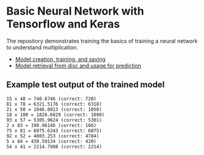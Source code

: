 # Basic Neural Network with Tensorflow and Keras
The repository demonstrates training the basics of training a neural network to understand multiplication.
- [Model creation, training, and saving](./train.py)
- [Model retrieval from disc and usage for prediction](./test.py)

## Example test output of the trained model
```
15 x 48 = 740.8746 (correct: 720)
81 x 78 = 6321.5176 (correct: 6318)
21 x 50 = 1046.0813 (correct: 1050)
18 x 100 = 1828.6829 (correct: 1800)
93 x 57 = 5305.9624 (correct: 5301)
2 x 83 = 190.96146 (correct: 166)
75 x 81 = 6075.6343 (correct: 6075)
92 x 52 = 4803.253 (correct: 4784)
5 x 84 = 430.59134 (correct: 420)
54 x 41 = 2214.7988 (correct: 2214)
```